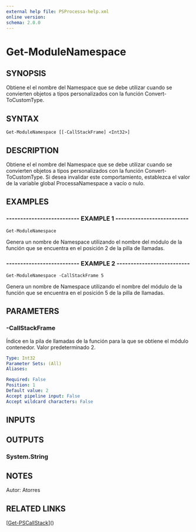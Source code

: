 ```yaml
---
external help file: PSProcessa-help.xml
online version: 
schema: 2.0.0
---
```


# Get-ModuleNamespace

## SYNOPSIS
Obtiene el el nombre del Namespace que se debe utilizar cuando se convierten objetos a tipos personalizados con la función Convert-ToCustomType.

## SYNTAX

```
Get-ModuleNamespace [[-CallStackFrame] <Int32>]
```

## DESCRIPTION
Obtiene el el nombre del Namespace que se debe utilizar cuando se convierten objetos a tipos personalizados con la función Convert-ToCustomType.
Si desea invalidar este comportamiento, establezca el valor de la variable global ProcessaNamespace a vacío o nulo.

## EXAMPLES

### -------------------------- EXAMPLE 1 --------------------------
```
Get-ModuleNamespace
```

Genera un nombre de Namespace utilizando el nombre del módulo de la función que se encuentra en el posición 2 de la pilla de llamadas.

### -------------------------- EXAMPLE 2 --------------------------
```
Get-ModuleNamespace -CallStackFrame 5
```

Genera un nombre de Namespace utilizando el nombre del módulo de la función que se encuentra en el posición 5 de la pilla de llamadas.

## PARAMETERS

### -CallStackFrame
Índice en la pila de llamadas de la función para la que se obtiene el módulo contenedor.
Valor predeterminado 2.

```yaml
Type: Int32
Parameter Sets: (All)
Aliases: 

Required: False
Position: 1
Default value: 2
Accept pipeline input: False
Accept wildcard characters: False
```

## INPUTS

## OUTPUTS

### System.String

## NOTES
Autor: Atorres

## RELATED LINKS

[[Get-PSCallStack](https://msdn.microsoft.com/en-us/powershell/reference/5.0/microsoft.powershell.utility/get-pscallstack)]()


